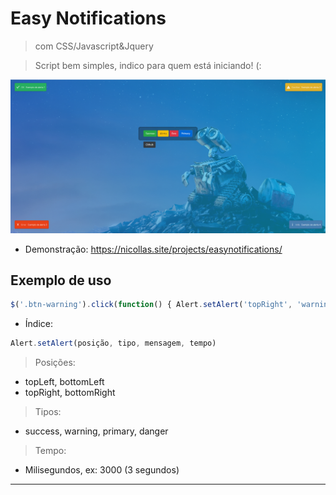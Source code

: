 # Easy Notifications
> com CSS/Javascript&Jquery

> Script bem simples, indico para quem está iniciando! (:

![](image.png)

* Demonstração: https://nicollas.site/projects/easynotifications/

## Exemplo de uso

```javascript
$('.btn-warning').click(function() { Alert.setAlert('topRight', 'warning', 'Exemplo de alerta 2', 3000) })
```
* Índice:
```javascript
Alert.setAlert(posição, tipo, mensagem, tempo)
``` 

> Posições:
* topLeft, bottomLeft
* topRight, bottomRight

> Tipos:

* success, warning, primary, danger

> Tempo:

* Milisegundos, ex: 3000 (3 segundos)
------------
